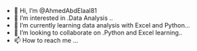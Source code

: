 - 👋 Hi, I’m @AhmedAbdElaal81
- 👀 I’m interested in .Data Analysis ..
- 🌱 I’m currently learning data analysis with Excel and Python...
- 💞️ I’m looking to collaborate on .Python and Excel learning..
- 📫 How to reach me ...

<!---
AhmedAbdElaal81/AhmedAbdElaal81 is a ✨ special ✨ repository because its `README.md` (this file) appears on your GitHub profile.
You can click the Preview link to take a look at your changes.
--->
